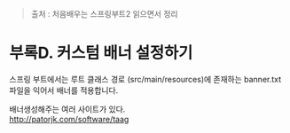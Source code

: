 > 출처 : 처음배우는 스프링부트2 읽으면서 정리

# 부록D. 커스텀 배너 설정하기
스프링 부트에서는 루트 클래스 경로 (src/main/resources)에 존재하는 banner.txt 파일을 익어서 배너를 적용합니다.

배너생성해주는 여러 사이트가 있다.  
http://patorjk.com/software/taag

